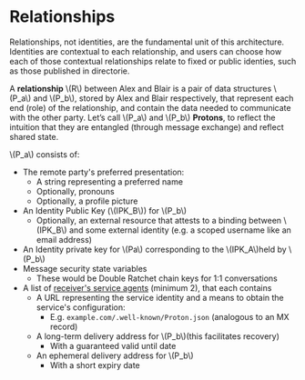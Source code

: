 # Relationships

Relationships, not identities, are the fundamental unit of this architecture. Identities are contextual to each relationship, and users can choose how each of those contextual relationships relate to fixed or public identies, such as those published in directorie.

A **relationship** \\(R\\) between Alex and Blair is a pair of data structures \\(P_a\\) and \\(P_b\\), stored by Alex and Blair respectively, that represent each end (role) of the relationship, and contain the data needed to communicate with the other party. Let’s call  \\(P_a\\) and \\(P_b\\) **Protons**, to reflect the intuition that they are entangled (through message exchange) and reflect shared state.

\\(P_a\\) consists of:
- The remote party's preferred presentation:
  - A string representing a preferred name
  - Optionally, pronouns
  - Optionally, a profile picture
- An Identity Public Key (\\(IPK_B\\)) for \\(P_b\\)
  - Optionally, an external resource that attests to a binding between \\(IPK_B\\) and some external identity (e.g. a scoped username like an email address)
- An Identity private key for \\(Pa\\) corresponding to the \\(IPK_A\\)held by \\(P_b\\)
- Message security state variables
  - These would be Double Ratchet chain keys for 1:1 conversations
- A list of [receiver's service agents](reference/receiving-service.md) (minimum 2), that each contains
  - A URL representing the service identity and a means to obtain the service's configuration:
    -  E.g. `example.com/.well-known/Proton.json`
    (analogous to an MX record)
  - A long-term delivery address for \\(P_b\\)(this facilitates recovery)
    - With a guaranteed valid until date
  - An ephemeral delivery address for \\(P_b\\)
    - With a short expiry date
